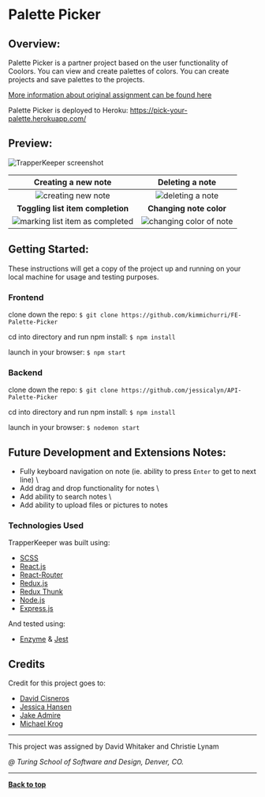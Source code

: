 # Palette Picker

## Overview:

Palette Picker is a partner project based on the user functionality of Coolors. You can view and create palettes of colors. You can create projects and save palettes to the projects.

[More information about original assignment can be found here](http://frontend.turing.io/projects/palette-picker.html)

Palette Picker is deployed to Heroku: https://pick-your-palette.herokuapp.com/

## Preview:

<img src="src/media/TrapperKeeper.png" alt="TrapperKeeper screenshot">

Creating a new note             |  Deleting a note
:-------------------------:|:-------------------------:
<img src="src/media/createNote.gif" alt="creating new note">  |  <img src="src/media/deleteList.gif" alt="deleting a note">
**Toggling list item completion**             |  **Changing note color**
<img src="src/media/toggleComplete.gif" alt="marking list item as completed">  |  <img src="src/media/toggleColor.gif" alt="changing color of note">

## Getting Started:

These instructions will get a copy of the project up and running on your local machine for usage and testing purposes.

### Frontend
clone down the repo: `$ git clone https://github.com/kimmichurri/FE-Palette-Picker`

cd into directory and run npm install: `$ npm install`

launch in your browser: `$ npm start `

### Backend
clone down the repo: `$ git clone https://github.com/jessicalyn/API-Palette-Picker`

cd into directory and run npm install: ` $ npm install `

launch in your browser: ` $ nodemon start `

## Future Development and Extensions Notes:

- Fully keyboard navigation on note (ie. ability to press `Enter` to get to next line) \
- Add drag and drop functionality for notes \
- Add ability to search notes \
- Add ability to upload files or pictures to notes

### Technologies Used
TrapperKeeper was built using: 
- [SCSS](https://sass-lang.com/)
- [React.js](https://reactjs.org/)
- [React-Router](https://reacttraining.com/react-router/)
- [Redux.js](https://redux.js.org/)
- [Redux Thunk](https://github.com/reduxjs/redux-thunk)
- [Node.js](https://nodejs.org/en/)
- [Express.js](https://expressjs.com/)

And tested using:
- [Enzyme](https://airbnb.io/enzyme/) & [Jest](https://airbnb.io/enzyme/docs/guides/jest.html)

## Credits
Credit for this project goes to: 
- [David Cisneros](https://github.com/DevelopingDavid)
- [Jessica Hansen](https://github.com/jessicalyn)
- [Jake Admire](https://github.com/JakeAdmire)
- [Michael Krog](https://github.com/MRKrog)

---
This project was assigned by David Whitaker and Christie Lynam 

*@ Turing School of Software and Design, Denver, CO.*

---
**[Back to top](https://github.com/MRKrog/TrapperKeeper/blob/master/README.md#trapperkeeper)**
